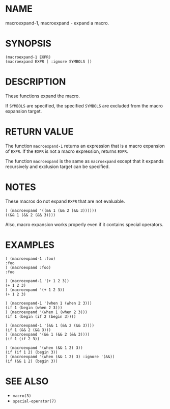 # NAME
macroexpand-1, macroexpand - expand a macro.

# SYNOPSIS

    (macroexpand-1 EXPR)
    (macroexpand EXPR [ :ignore SYMBOLS ])

# DESCRIPTION
These functions expand the macro.

If `SYMBOLS` are specified, the specified `SYMBOLS` are excluded from the macro expansion target.

# RETURN VALUE
The function `macroexpand-1` returns an expression that is a macro expansion of `EXPR`. If the `EXPR` is not a macro expression, returns `EXPR`.

The function `macroexpand` is the same as `macroexpand` except that it expands recursively and exclusion target can be specified.

# NOTES
These macros do not expand `EXPR` that are not evaluable.

    ) (macroexpand '((&& 1 (&& 2 (&& 3))))))
    ((&& 1 (&& 2 (&& 3))))

Also, macro expansion works properly even if it contains special operators.

# EXAMPLES

    ) (macroexpand-1 :foo)
    :foo
    ) (macroexpand :foo)
    :foo

    ) (macroexpand-1 '(+ 1 2 3))
    (+ 1 2 3)
    ) (macroexpand '(+ 1 2 3))
    (+ 1 2 3)

    ) (macroexpand-1 '(when 1 (when 2 3)))
    (if 1 (begin (when 2 3)))
    ) (macroexpand '(when 1 (when 2 3)))
    (if 1 (begin (if 2 (begin 3))))

    ) (macroexpand-1 '(&& 1 (&& 2 (&& 3))))
    (if 1 (&& 2 (&& 3)))
    ) (macroexpand '(&& 1 (&& 2 (&& 3))))
    (if 1 (if 2 3))

    ) (macroexpand '(when (&& 1 2) 3))
    (if (if 1 2) (begin 3))
    ) (macroexpand '(when (&& 1 2) 3) :ignore '(&&))
    (if (&& 1 2) (begin 3))

# SEE ALSO
- `macro(3)`
- `special-operator(7)`
